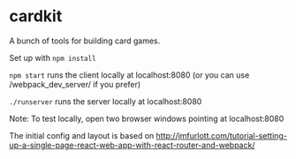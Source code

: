# cardkit
A bunch of tools for building card games.

Set up with `npm install`

`npm start` runs the client locally at localhost:8080 (or you can use /webpack_dev_server/ if you prefer)

`./runserver` runs the server locally at localhost:8080

Note: To test locally, open two browser windows pointing at localhost:8080

The initial config and layout is based on http://jmfurlott.com/tutorial-setting-up-a-single-page-react-web-app-with-react-router-and-webpack/
